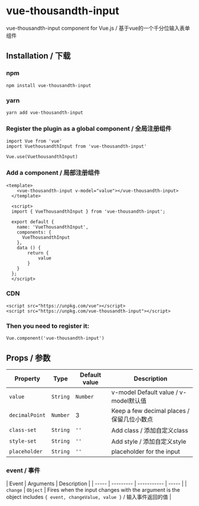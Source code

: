 # vue-thousandth-input
vue-thousandth-input component for Vue.js / 基于vue的一个千分位输入表单组件

## Installation / 下载

### npm
```
npm install vue-thousandth-input
```
### yarn
```
yarn add vue-thousandth-input
```
### Register the plugin as a global component / 全局注册组件
```
import Vue from 'vue'
import VuethousandthInput from 'vue-thousandth-input'

Vue.use(VuethousandthInput)
```

### Add a component / 局部注册组件

```
<template>
    <vue-thousandth-input v-model="value"></vue-thousandth-input>
  </template>

  <script>
  import { VueThousandthInput } from 'vue-thousandth-input';

  export default {
    name: 'VueThousandthInput',
    components: {
      VueThousandthInput
    },
    data () {
    	return {
    		value
    	}
    }
  };
  </script>
```

### CDN

```
<script src="https://unpkg.com/vue"></script>
<script src="https://unpkg.com/vue-thousandth-input"></script>
```

### Then you need to register it:

```
Vue.component('vue-thousandth-input')
```

## Props / 参数

| Property | Type | Default value | Description |
| -------- | ---- | ------------- | ----------- |
| `value` | `String`|`Number` | v-model Default value / v-model默认值 |
| `decimalPoint` | `Number` | 3 | Keep a few decimal places / 保留几位小数点 |
| `class-set` | `String` | `''` | Add class / 添加自定义class |
| `style-set` | `String` | `''` | Add style / 添加自定义style |
| `placeholder` | `String` | `''` | placeholder for the input |

### event / 事件
| Event | Arguments | Description |
| ----- | --------- | ----------- | ----- |
| `change` | `Object` | Fires when the input changes with the argument is the object includes `{ event, changeValue, value }`  / 输入事件返回的值 |
